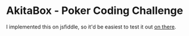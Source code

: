 # AkitaBox - Poker Coding Challenge
 I implemented this on jsfiddle, so it'd be easiest to test it out [on there](https://jsfiddle.net/Smurflo/ov49cs6w/8/).